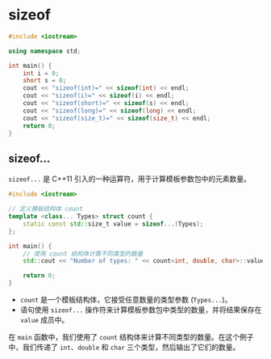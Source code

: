 # sizeof

```cpp
#include <iostream>

using namespace std;

int main() {
    int i = 0;
    short s = 0;
    cout << "sizeof(int)=" << sizeof(int) << endl;
    cout << "sizeof(i)=" << sizeof(i) << endl;
    cout << "sizeof(short)=" << sizeof(s) << endl;
    cout << "sizeof(long)=" << sizeof(long) << endl;
    cout << "sizeof(size_t)=" << sizeof(size_t) << endl;
    return 0;
}
```

## sizeof...

`sizeof...` 是 C++11 引入的一种运算符，用于计算模板参数包中的元素数量。

```cpp
#include <iostream>

// 定义模板结构体 count
template <class... Types> struct count {
    static const std::size_t value = sizeof...(Types);
};

int main() {
    // 使用 count 结构体计算不同类型的数量
    std::cout << "Number of types: " << count<int, double, char>::value << std::endl;

    return 0;
}
```

- `count` 是一个模板结构体，它接受任意数量的类型参数 (`Types...`)。
- 语句使用 `sizeof...` 操作符来计算模板参数包中类型的数量，并将结果保存在 `value` 成员中。

在 `main` 函数中，我们使用了 `count` 结构体来计算不同类型的数量。在这个例子中，我们传递了 `int`、`double` 和 `char` 三个类型，然后输出了它们的数量。
